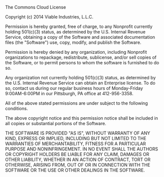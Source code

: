 The Commons Cloud License

Copyright (c) 2014 Viable Industries, L.L.C.

Permission is hereby granted, free of charge, to any Nonprofit currently holding
501(c)(3) status, as determined by the U.S. Internal Revenue Service, obtaining a
copy of the Software and associated documentation files (the "Software") use, copy,
modify, and publish the Software.

Permission is hereby denied by any organization, including Nonprofit organizations
to repackage, redistribute, sublicense, and/or sell copies of the Software, or to
permit persons to whom the software is furnished to do so.

Any organization not currently holding 501(c)(3) status, as determined by the U.S.
Internal Revenue Service can obtain an Enterprise license. To do so, contact us
during our regular business hours of Monday-Friday 9:00AM-6:00PM in our Pittsburgh,
PA office at 412-956-3358.

All of the above stated permissions are under subject to the following conditions.

The above copyright notice and this permission notice shall be included in
all copies or substantial portions of the Software.

THE SOFTWARE IS PROVIDED "AS IS", WITHOUT WARRANTY OF ANY KIND, EXPRESS OR
IMPLIED, INCLUDING BUT NOT LIMITED TO THE WARRANTIES OF MERCHANTABILITY,
FITNESS FOR A PARTICULAR PURPOSE AND NONINFRINGEMENT. IN NO EVENT SHALL THE
AUTHORS OR COPYRIGHT HOLDERS BE LIABLE FOR ANY CLAIM, DAMAGES OR OTHER
LIABILITY, WHETHER IN AN ACTION OF CONTRACT, TORT OR OTHERWISE, ARISING FROM,
OUT OF OR IN CONNECTION WITH THE SOFTWARE OR THE USE OR OTHER DEALINGS IN
THE SOFTWARE.